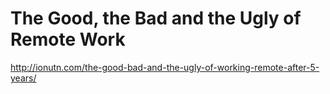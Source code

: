# The Good, the Bad and the Ugly of Remote Work

http://ionutn.com/the-good-bad-and-the-ugly-of-working-remote-after-5-years/
